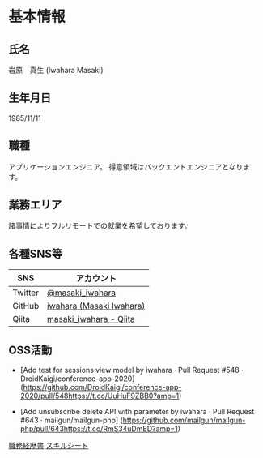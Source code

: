 # 基本情報

## 氏名
岩原　真生 (Iwahara Masaki)

## 生年月日
1985/11/11

## 職種
アプリケーションエンジニア。
得意領域はバックエンドエンジニアとなります。

## 業務エリア
諸事情によりフルリモートでの就業を希望しております。

## 各種SNS等
|SNS|アカウント|
|------|---------------|
|Twitter|[@masaki_iwahara](https://twitter.com/masaki_iwahara)|
|GitHub|[iwahara \(Masaki Iwahara\)](https://github.com/iwahara)|
|Qiita|[masaki\_iwahara \- Qiita](https://qiita.com/masaki_iwahara)|

## OSS活動
- [Add test for sessions view model by iwahara · Pull Request \#548 · DroidKaigi/conference\-app\-2020]
(https://github.com/DroidKaigi/conference-app-2020/pull/548https://t.co/UuHuF9ZBB0?amp=1)

- [Add unsubscribe delete API with parameter by iwahara · Pull Request \#643 · mailgun/mailgun\-php]
(https://github.com/mailgun/mailgun-php/pull/643https://t.co/RmS34uDmED?amp=1)

[職務経歴書](JobHistory.md)
[スキルシート](Skill.md)